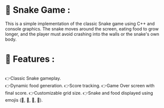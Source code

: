 <h1>🔴 Snake Game :</h1>

This is a simple implementation of the classic Snake game using C++ and console graphics. The snake moves around the screen, eating food to grow longer, and the player must avoid crashing into the walls or the snake's own body.

<h1>🔴 Features :</h1>
<br>👉Classic Snake gameplay.
<br>👉Dynamic food generation.
👉Score tracking.
👉Game Over screen with final score.
👉Customizable grid size.
👉Snake and food displayed using emojis (🧱, 🐲, 🐍, 🍎).
